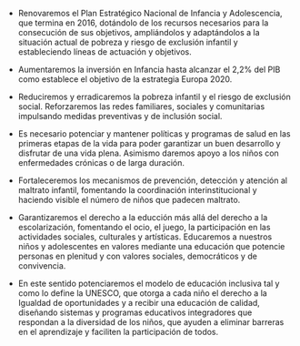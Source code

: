 - Renovaremos el Plan Estratégico Nacional de Infancia y Adolescencia, que
termina en 2016, dotándolo de los recursos necesarios para la consecución de
sus objetivos, ampliándolos y adaptándolos a la situación actual de pobreza y
riesgo de exclusión infantil y estableciendo líneas de actuación y objetivos.

- Aumentaremos la inversión en Infancia hasta alcanzar el 2,2% del PIB como
establece el objetivo de la estrategia Europa 2020.

- Reduciremos y erradicaremos la pobreza infantil y el riesgo de exclusión
social. Reforzaremos las redes familiares, sociales y comunitarias impulsando
medidas preventivas y de inclusión social.

- Es necesario potenciar y mantener políticas y programas de salud en las
primeras etapas de la vida para poder garantizar un buen desarrollo y disfrutar
de una vida plena. Asimismo daremos apoyo a los niños con enfermedades
crónicas o de larga duración.

- Fortaleceremos los mecanismos de prevención, detección y atención al
maltrato infantil, fomentando la coordinación interinstitucional y haciendo
visible el número de niños que padecen maltrato.

- Garantizaremos el derecho a la educción más allá del derecho a la
escolarización, fomentando el ocio, el juego, la participación en las actividades
sociales, culturales y artísticas. Educaremos a nuestros niños y adolescentes
en valores mediante una educación que potencie personas en plenitud y con
valores sociales, democráticos y de convivencia.

- En este sentido potenciaremos el modelo de educación inclusiva tal y como lo
define la UNESCO, que otorga a cada niño el derecho a la Igualdad de
oportunidades y a recibir una educación de calidad, diseñando sistemas y
programas educativos integradores que respondan a la diversidad de los niños,
que ayuden a eliminar barreras en el aprendizaje y faciliten la participación de
todos.
